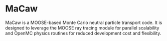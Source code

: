 MaCaw
=====

MaCaw is a MOOSE-based Monte Carlo neutral particle transport code. It is designed to
leverage the MOOSE ray tracing module for parallel scalability and OpenMC physics routines
for reduced development cost and flexibility.
